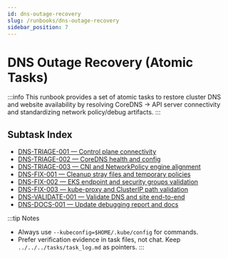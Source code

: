```yaml
---
id: dns-outage-recovery
slug: /runbooks/dns-outage-recovery
sidebar_position: 7
---
```


# DNS Outage Recovery (Atomic Tasks)

:::info This runbook provides a set of atomic tasks to restore cluster DNS and website availability by resolving CoreDNS → API server connectivity and standardizing network policy/debug artifacts. :::

## Subtask Index

- [DNS-TRIAGE-001 — Control plane connectivity](../../../tasks/dns-outage/DNS-TRIAGE-001_control-plane-connectivity.md)
- [DNS-TRIAGE-002 — CoreDNS health and config](../../../tasks/dns-outage/DNS-TRIAGE-002_coredns-health.md)
- [DNS-TRIAGE-003 — CNI and NetworkPolicy engine alignment](../../../tasks/dns-outage/DNS-TRIAGE-003_cni-netpol-alignment.md)
- [DNS-FIX-001 — Cleanup stray files and temporary policies](../../../tasks/dns-outage/DNS-FIX-001_cleanup-stray-files.md)
- [DNS-FIX-002 — EKS endpoint and security groups validation](../../../tasks/dns-outage/DNS-FIX-002_eks-endpoint-and-sg.md)
- [DNS-FIX-003 — kube-proxy and ClusterIP path validation](../../../tasks/dns-outage/DNS-FIX-003_kubeproxy-clusterip.md)
- [DNS-VALIDATE-001 — Validate DNS and site end-to-end](../../../tasks/dns-outage/DNS-VALIDATE-001_end-to-end.md)
- [DNS-DOCS-001 — Update debugging report and docs](../../../tasks/dns-outage/DNS-DOCS-001_update-docs.md)

:::tip Notes

- Always use `--kubeconfig=$HOME/.kube/config` for commands.
- Prefer verification evidence in task files, not chat. Keep `../../../tasks/task_log.md` as pointers. :::
